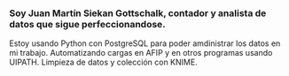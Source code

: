 ### Soy Juan Martín Siekan Gottschalk, contador y analista de datos que sigue perfeccionandose.
Estoy usando Python con PostgreSQL para poder amdinistrar los datos en mi trabajo.
Automatizando cargas en AFIP y en otros programas usando UIPATH.
Limpieza de datos y colección con KNIME.
